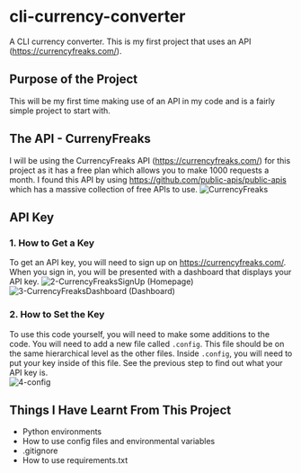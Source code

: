 # cli-currency-converter
A CLI currency converter. This is my first project that uses an API (https://currencyfreaks.com/).
## Purpose of the Project
This will be my first time making use of an API in my code and is a fairly simple project to start with.
## The API - CurrenyFreaks
I will be using the CurrencyFreaks API (https://currencyfreaks.com/) for this project as it has a free plan which allows you to make 1000 requests a month. I found this API by using https://github.com/public-apis/public-apis which has a massive collection of free APIs to use. 
![CurrencyFreaks](https://github.com/JoshuaBilsland/cli-currency-converter/assets/85071575/ef834627-bf8e-4d6c-a353-a6a5139d43d2)
## API Key
### 1. How to Get a Key
To get an API key, you will need to sign up on https://currencyfreaks.com/. When you sign in, you will be presented with a dashboard that displays your API key.
![2-CurrencyFreaksSignUp](https://github.com/JoshuaBilsland/cli-currency-converter/assets/85071575/e8acbaf4-3163-4078-af9e-8db83477f526)
(Homepage)
![3-CurrencyFreaksDashboard](https://github.com/JoshuaBilsland/cli-currency-converter/assets/85071575/0b7d2295-8457-49da-b1ab-7683ddf76c54)
(Dashboard)
### 2. How to Set the Key
To use this code yourself, you will need to make some additions to the code. You will need to add a new file called `.config`. This file should be on the same hierarchical level as the other files. Inside `.config`, you will need to put your key inside of this file. See the previous step to find out what your API key is.
<br>![4-config](https://github.com/JoshuaBilsland/cli-currency-converter/assets/85071575/bd993b06-40c3-4881-b3f9-c5fbe5057cc7)</br>
## Things I Have Learnt From This Project
* Python environments
* How to use config files and environmental variables
* .gitignore
* How to use requirements.txt
